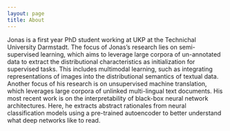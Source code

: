 ```yaml
---
layout: page
title: About
---
```


Jonas is a first year PhD student working at UKP at the Technichal University Darmstadt. The focus of Jonas’s research lies on semi-supervised learning, which aims to leverage large corpora of un-annotated data to extract the distributional characteristics as initialization for supervised tasks. This includes multimodal learning, such as integrating representations of images into the distributional semantics of textual data. Another focus of his research is on unsupervised machine translation, which leverages large corpora of unlinked multi-lingual text documents. His most recent work is on the interpretability of black-box neural network architectures. Here, he extracts abstract rationales from neural classification models using a pre-trained autoencoder to better understand what deep networks like to read. 
